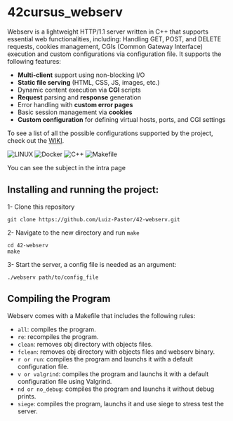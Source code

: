 # 42cursus_webserv

Webserv is a lightweight HTTP/1.1 server written in C++ that supports essential web functionalities, including: Handling GET, POST, and DELETE requests, cookies management, CGIs (Common Gateway Interface) execution and custom configurations via configuration file. It supports the following features:
- **Multi-client** support using non-blocking I/O
- **Static file serving** (HTML, CSS, JS, images, etc.)
- Dynamic content execution via **CGI** scripts
- **Request** parsing and **response** generation
- Error handling with **custom error pages**
- Basic session management via **cookies**
- **Custom configuration** for defining virtual hosts, ports, and CGI settings

To see a list of all the possible configurations supported by the project, check out the [WIKI](https://github.com/Luiz-Pastor/webserv/wiki/Configuration-File-and-Supported-Directives).

![LINUX](https://img.shields.io/badge/Linux-a?style=for-the-badge&logo=linux&color=grey)
![Docker](https://img.shields.io/badge/Docker-20232A?style=for-the-badge&logo=docker&color=b7e6ff)
![C++](https://img.shields.io/badge/C++-a?style=for-the-badge&logo=C%2B%2B&color=purple)
![Makefile](https://img.shields.io/badge/Makefile-a?style=for-the-badge&logo=monster&logoColor=orange&color=ffc56f)

You can see the subject in the intra page

## Installing and running the project:

1- Clone this repository
	
	git clone https://github.com/Luiz-Pastor/42-webserv.git
2- Navigate to the new directory and run `make`
	
	cd 42-webserv
   	make
3- Start the server, a config file is needed as an argument:

	./webserv path/to/config_file

## Compiling the Program
Webserv comes with a Makefile that includes the following rules:

- `all`: compiles the program.
- `re`: recompiles the program.
- `clean`: removes obj directory with objects files.
- `fclean`: removes obj directory with objects files and webserv binary.
- `r or run`: compiles the program and launchs it with a default configuration file.
- `v or valgrind`: compiles the program and launchs it with a default configuration file using Valgrind.
- `nd or no_debug`: compiles the program and launchs it without debug prints.
- `siege`: compiles the program, launchs it and use siege to stress test the server.
